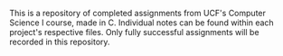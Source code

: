This is a repository of completed assignments from UCF's Computer Science I course, made in C. Individual notes can be found within each project's respective files.
Only fully successful assignments will be recorded in this repository.
